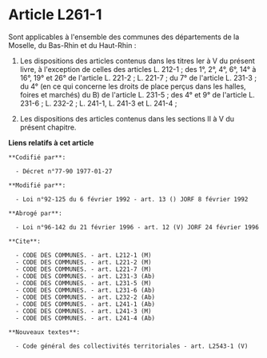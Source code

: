 # Article L261-1

Sont applicables à l'ensemble des communes des départements de la Moselle, du Bas-Rhin et du Haut-Rhin :

1. Les dispositions des articles contenus dans les titres Ier à V du présent livre, à l'exception de celles des articles L.
212-1 ; des 1°, 2°, 4°, 6°, 14° à 16°, 19° et 26° de l'article L. 221-2 ; L. 221-7 ; du 7° de l'article L. 231-3 ; du 4° (en
ce qui concerne les droits de place perçus dans les halles, foires et marchés) du B) de l'article L. 231-5 ; des 4° et 9° de
l'article L. 231-6 ; L. 232-2 ; L. 241-1, L. 241-3 et L. 241-4 ;

2. Les dispositions des articles contenus dans les sections II à V du présent chapitre.

**Liens relatifs à cet article**

	**Codifié par**:

	  - Décret n°77-90 1977-01-27

	**Modifié par**:

	  - Loi n°92-125 du 6 février 1992 - art. 13 () JORF 8 février 1992

	**Abrogé par**:

	  - Loi n°96-142 du 21 février 1996 - art. 12 (V) JORF 24 février 1996

	**Cite**:

	  - CODE DES COMMUNES. - art. L212-1 (M)
	  - CODE DES COMMUNES. - art. L221-2 (M)
	  - CODE DES COMMUNES. - art. L221-7 (M)
	  - CODE DES COMMUNES. - art. L231-3 (Ab)
	  - CODE DES COMMUNES. - art. L231-5 (M)
	  - CODE DES COMMUNES. - art. L231-6 (Ab)
	  - CODE DES COMMUNES. - art. L232-2 (Ab)
	  - CODE DES COMMUNES. - art. L241-1 (Ab)
	  - CODE DES COMMUNES. - art. L241-3 (M)
	  - CODE DES COMMUNES. - art. L241-4 (Ab)

	**Nouveaux textes**:

	  - Code général des collectivités territoriales - art. L2543-1 (V)
